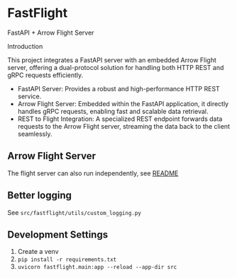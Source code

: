 # FastFlight
FastAPI + Arrow Flight Server

Introduction

This project integrates a FastAPI server with an embedded Arrow Flight server, offering a dual-protocol solution for handling both HTTP REST and gRPC requests efficiently.

* FastAPI Server: Provides a robust and high-performance HTTP REST service.
* Arrow Flight Server: Embedded within the FastAPI application, it directly handles gRPC requests, enabling fast and scalable data retrieval.
* REST to Flight Integration: A specialized REST endpoint forwards data requests to the Arrow Flight server, streaming the data back to the client seamlessly.

## Arrow Flight Server
The flight server can also run independently, see
[README](src/fastflight/internal/data_service/README.md)

## Better logging
See `src/fastflight/utils/custom_logging.py`

## Development Settings
1. Create a venv
2. `pip install -r requirements.txt`
3. `uvicorn fastflight.main:app --reload --app-dir src`

